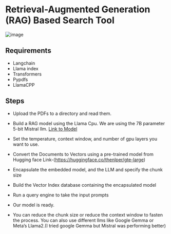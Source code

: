 # Retrieval-Augmented Generation (RAG) Based Search Tool
![image](https://github.com/Warne23/RAG_pdf_search_model/assets/101012996/e15493c3-e38a-4006-ade6-a52fbd18efdb)
## Requirements
- Langchain
- Llama index
- Transformers
- Pypdfs
- LlamaCPP

## Steps
- Upload the PDFs to a directory and read them.
- Build a RAG model using the Llama Cpu. We are using the 7B parameter 5-bit Mistral llm. [Link to Model](https://huggingface.co/TheBloke/Mistral-7B-Instruct-v0.1-GGUF/blob/main/mistral-7b-instruct-v0.1.Q5_K_S.gguf)
- Set the temperature, context window, and number of  gpu layers you want to use.
- Convert the Documents to Vectors using a pre-trained model from Hugging face
Link-(https://huggingface.co/thenlper/gte-large)
- Encapsulate the embedded model, and the LLM and specify the chunk size
- Build the Vector Index database containing the encapsulated model
- Run a query engine to take the input prompts
- Our model is ready.

- You can reduce the chunk size or reduce the context window to fasten the process.
You can also use different llms like Google Gemma or Meta’s Llama2.(I tried google Gemma but Mistral was performing better)




